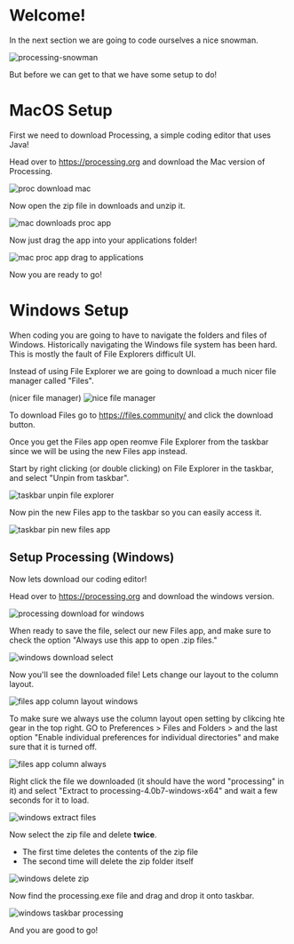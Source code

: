 # Welcome!
In the next section we are going to code ourselves a nice snowman.

![processing-snowman](/Assets/processing-snowman.png)

But before we can get to that we have some setup to do!

# MacOS Setup
First we need to download Processing, a simple coding editor that uses Java!

Head over to https://processing.org and download the Mac version of Processing.

![proc download mac](/Assets/proc-download-mac.png)

Now open the zip file in downloads and unzip it.

![mac downloads proc app](/Assets/mac-downloads-proc-app.png)

Now just drag the app into your applications folder!

![mac proc app drag to applications](/Assets/mac-proc-app-drag-to-applications.png)

Now you are ready to go!

# Windows Setup
When coding you are going to have to navigate the folders and files of Windows. Historically navigating the Windows file system has been hard. This is mostly the fault of File Explorers difficult UI.

Instead of using File Explorer we are going to download a much nicer file manager called "Files".

(nicer file manager)
![nice file manager](/Assets/files-app-home.png)

To download Files go to https://files.community/ and click the download button.

Once you get the Files app open reomve File Explorer from the taskbar since we will be using the new Files app instead.

Start by right clicking (or double clicking) on File Explorer in the taskbar, and select "Unpin from taskbar".

![taskbar unpin file explorer](/Assets/taskbar-unpin-file-explorer.png)

Now pin the new Files app to the taskbar so you can easily access it.

![taskbar pin new files app](/Assets/taskbar-pin-new-files-app.png)

## Setup Processing (Windows)
Now lets download our coding editor!

Head over to https://processing.org and download the windows version.

![processing download for windows](/Assets/proc-download-windows.png)

When ready to save the file, select our new Files app, and make sure to check the option "Always use this app to open .zip files."

![windows download select](/Assets/windows-download-select.png)

Now you'll see the downloaded file! Lets change our layout to the column layout.

![files app column layout windows](/Assets/files-app-column-layout.png)

To make sure we always use the column layout open setting by clikcing hte gear in the top right. GO to Preferences > Files and Folders > and the last option "Enable individual preferences for individual directories" and make sure that it is turned off.

![files app column always](/Assets/files-app-column-always.png)

Right click the file we downloaded (it should have the word "processing" in it) and select "Extract to processing-4.0b7-windows-x64" and wait a few seconds for it to load.

![windows extract files](/Assets/windows-extract-files.png)

Now select the zip file and delete **twice**.
- The first time deletes the contents of the zip file
- The second time will delete the zip folder itself

![windows delete zip](/Assets/windows-delete-zip.png)

Now find the processing.exe file and drag and drop it onto taskbar.

![windows taskbar processing](/Assets/windows-taskbar-processing.png)

And you are good to go!